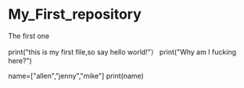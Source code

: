 # My_First_repository
The first one

print("this is my first file,so say hello world!"）
print("Why am I fucking here?")

name=["allen","jenny","mike"]
print(name)
